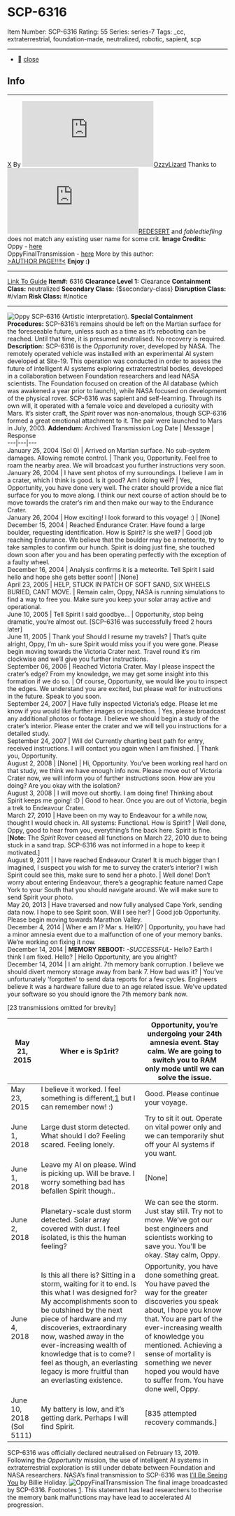 # SCP-6316
Item Number: SCP-6316
Rating: 55
Series: series-7
Tags: _cc, extraterrestrial, foundation-made, neutralized, robotic, sapient, scp

---

  * [](javascript:;)
[close](javascript:;)
## Info
* * *
[X](javascript:;)
By [![OzzyLizard](https://www.wikidot.com/avatar.php?userid=7213653&amp;size=small&amp;timestamp=1725332227)](http://www.wikidot.com/user:info/ozzylizard)[OzzyLizard](http://www.wikidot.com/user:info/ozzylizard)
Thanks to [![REDESERT](https://www.wikidot.com/avatar.php?userid=6380468&amp;size=small&amp;timestamp=1725332227)](http://www.wikidot.com/user:info/redesert)[REDESERT](http://www.wikidot.com/user:info/redesert) and _fabledtiefling_ does not match any existing user name for some crit.
**Image Credits:**  
Oppy - [here](https://en.wikipedia.org/wiki/File:NASA_Mars_Rover.jpg)  
OppyFinalTransmission - [here](https://en.wikipedia.org/wiki/Opportunity_\(rover\)#/media/File:NASA-MarsOpportunityRover-LastImage-PanCam-Sol5111-20180610.jpg)
More by this author:  
[>AUTHOR PAGE!!!!<](http://scp-wiki.wikidot.com/ozzylizard-s-corner)
**Enjoy :)**
* * *

[Link To Guide](/anomaly-classification-system-guide)
**Item#:** 6316
**Clearance Level 1:** Clearance
**Containment Class:** neutralized
**Secondary Class:** {$secondary-class}
**Disruption Class:** #/vlam
**Risk Class:** #/notice
* * *
![Oppy](http://scp-sandbox-3.wikidot.com/local--files/ozzylizard/Oppy)
SCP-6316 (Artistic interpretation).
**Special Containment Procedures:** SCP-6316’s remains should be left on the Martian surface for the foreseeable future, unless such as a time as it’s rebooting can be reached. Until that time, it is presumed neutralised. No recovery is required.
**Description:** SCP-6316 is the _Opportunity_ rover, developed by NASA. The remotely operated vehicle was installed with an experimental AI system developed at Site-19. This operation was conducted in order to assess the future of intelligent AI systems exploring extraterrestrial bodies, developed in a collaboration between Foundation researchers and lead NASA scientists. The Foundation focused on creation of the AI database (which was awakened a year prior to launch), while NASA focused on development of the physical rover. SCP-6316 was sapient and self-learning. Through its own will, it operated with a female voice and developed a curiosity with Mars.
It’s sister craft, the _Spirit_ rover was non-anomalous, though SCP-6316 formed a great emotional attachment to it. The pair were launched to Mars in July, 2003.
**Addendum:** Archived Transmission Log
Date | Message | Response  
---|---|---  
January 25, 2004 (Sol 0) | Arrived on Martian surface. No sub-system damages. Allowing remote control. | Thank you, Opportunity. Feel free to roam the nearby area. We will broadcast you further instructions very soon.  
January 26, 2004 | I have sent photos of my surroundings. I believe I am in a crater, which I think is good. Is it good? Am I doing well? | Yes, Opportunity, you have done very well. The crater should provide a nice flat surface for you to move along. I think our next course of action should be to move towards the crater’s rim and then make our way to the Endurance Crater.  
January 26, 2004 | How exciting! I look forward to this voyage! :) | [None]  
December 15, 2004 | Reached Endurance Crater. Have found a large boulder, requesting identification. How is Spirit? Is she well? | Good job reaching Endurance. We believe that the boulder may be a meteorite, try to take samples to confirm our hunch. Spirit is doing just fine, she touched down soon after you and has been operating perfectly with the exception of a faulty wheel.  
December 16, 2004 | Analysis confirms it is a meteorite. Tell Spirit I said hello and hope she gets better soon! | [None]  
April 23, 2005 | HELP, STUCK IN PATCH OF SOFT SAND, SIX WHEELS BURIED, CANT MOVE. | Remain calm, Oppy, NASA is running simulations to find a way to free you. Make sure you keep your solar array active and operational.  
June 10, 2005 | Tell Spirit I said goodbye… | Opportunity, stop being dramatic, you’re almost out. [SCP-6316 was successfully freed 2 hours later]  
June 11, 2005 | Thank you! Should I resume my travels? | That’s quite alright, Oppy, I’m uh- sure Spirit would miss you if you were gone. Please begin moving towards the Victoria Crater next. Travel round it’s rim clockwise and we’ll give you further instructions.  
September 06, 2006 | Reached Victoria Crater. May I please inspect the crater’s edge? From my knowledge, we may get some insight into this formation if we do so. | Of course, Opportunity, we would like you to inspect the edges. We understand you are excited, but please _wait_ for instructions in the future. Speak to you soon.  
September 24, 2007 | Have fully inspected Victoria’s edge. Please let me know if you would like further images or inspection. | Yes, please broadcast any additional photos or footage. I believe we should begin a study of the crater’s interior. Please enter the crater and we will tell you instructions for a detailed study.  
September 24, 2007 | Will do! Currently charting best path for entry, received instructions. I will contact you again when I am finished. | Thank you, Opportunity.  
August 2, 2008 | [None] | Hi, Opportunity. You’ve been working real hard on that study, we think we have enough info now. Please move out of Victoria Crater now, we will inform you of further instructions soon. How are you doing? Are you okay with the isolation?  
August 3, 2008 | I will move out shortly. I am doing fine! Thinking about Spirit keeps me going! :D | Good to hear. Once you are out of Victoria, begin a trek to Endeavour Crater.  
March 27, 2010 | Have been on my way to Endeavour for a while now, thought I would check in. All systems: Functional. How is Spirit? | Well done, Oppy, good to hear from you, everything’s fine back here. Spirit is fine. [**Note:** The _Spirit_ Rover ceased all functions on March 22, 2010 due to being stuck in a sand trap. SCP-6316 was not informed in a hope to keep it motivated.]  
August 9, 2011 | I have reached Endeavour Crater! It is much bigger than I imagined, I suspect you wish for me to survey the crater’s interior? I wish Spirit could see this, make sure to send her a photo. | Well done! Don’t worry about entering Endeavour, there’s a geographic feature named Cape York to your South that you should navigate around. We will make sure to send Spirit your photo.  
May 20, 2013 | Have traversed and now fully analysed Cape York, sending data now. I hope to see Spirit soon. Will I see her? | Good job Opportunity. Please begin moving towards Marathon Valley.  
December 4, 2014 | Wher e am I? Mar s. Hell0? | Opportunity, you have had a minor amnesia event due to a malfunction of one of your memory banks. We’re working on fixing it now.  
December 14, 2014 | **MEMORY REBOOT:** _-SUCCESSFUL-_ Hello? Earth I think I am fixed. Hello? | Hello Opportunity, are you alright?  
December 14, 2014 | I am alright. 7th memory bank corruption. I believe we should divert memory storage away from bank 7. How bad was it? | You’ve unfortunately ‘forgotten’ to send data reports for a few cycles. Engineers believe it was a hardware failure due to an age related issue. We’ve updated your software so you should ignore the 7th memory bank now.  
  

[23 transmissions omitted for brevity]
  
May 21, 2015 | Wher e is Sp1rit? | Opportunity, you’re undergoing your 24th amnesia event. Stay calm. We are going to switch you to RAM only mode until we can solve the issue.  
---|---|---  
May 23, 2015 | I believe it worked. I feel something is different,[1](javascript:;) but I can remember now! :) | Good. Please continue your voyage.  
June 1, 2018 | Large dust storm detected. What should I do? Feeling scared. Feeling lonely. | Try to sit it out. Operate on vital power only and we can temporarily shut off your AI systems if you want.  
June 1, 2018 | Leave my AI on please. Wind is picking up. Will be brave. I worry something bad has befallen Spirit though.. | [None]  
June 2, 2018 | Planetary-scale dust storm detected. Solar array covered with dust. I feel isolated, is this the human feeling? | We can see the storm. Just stay still. Try not to move. We’ve got our best engineers and scientists working to save you. You’ll be okay. Stay calm, Oppy.  
June 4, 2018 | Is this all there is? Sitting in a storm, waiting for it to end. Is this what I was designed for? My accomplishments soon to be outshined by the next piece of hardware and my discoveries, extraordinary now, washed away in the ever-increasing wealth of knowledge that is to come? I feel as though, an everlasting legacy is more fruitful than an everlasting existence. | Opportunity, you have done something great. You have paved the way for the greater discoveries you speak about, I hope you know that. You are part of the ever-increasing wealth of knowledge you mentioned. Achieving a sense of mortality is something we never hoped you would have to suffer from. You have done well, Oppy.  
June 10, 2018 (Sol 5111) | My battery is low, and it’s getting dark. Perhaps I will find Spirit. | [835 attempted recovery commands.]  
SCP-6316 was officially declared neutralised on February 13, 2019. Following the _Opportunity_ mission, the use of intelligent AI systems in extraterrestrial exploration is still under debate between Foundation and NASA researchers. NASA’s final transmission to SCP-6316 was [I’ll Be Seeing You](https://www.youtube.com/watch?v=9l44_n60QQ8) by Billie Holiday.
![OppyFinalTransmission](http://scp-sandbox-3.wikidot.com/local--files/ozzylizard/OppyFinalTransmission)
The final image broadcasted by SCP-6316.
Footnotes
[1](javascript:;). This statement has lead researchers to theorise the memory bank malfunctions may have lead to accelerated AI progression.